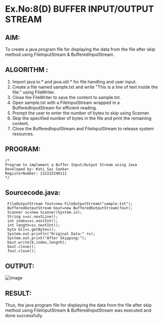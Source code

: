 # Ex.No:8(D) BUFFER INPUT/OUTPUT STREAM

## AIM:
 To create a java program file for displaying the data from the file after skip method using FileInputStream & BufferedInputStream.

## ALGORITHM :
1.	Import java.io.* and java.util.* for file handling and user input.
2.	Create a file named sample.txt and write "This is a line of text inside the file." using FileWriter.
3.	Close the FileWriter to save the content to sample.txt.
4.	Open sample.txt with a FileInputStream wrapped in a BufferedInputStream for efficient reading.
5.	Prompt the user to enter the number of bytes to skip using Scanner.
6.	Skip the specified number of bytes in the file and print the remaining content.
7.	Close the BufferedInputStream and FileInputStream to release system resources.




## PROGRAM:
 ```
/*
Program to implement a Buffer Input/Output Stream using Java
Developed by: Koti Sai Sankar
RegisterNumber: 212222240111 
*/
```

## Sourcecode.java:

```     
 FileOutputStream fout=new FileOutputStream("sample.txt");    
 BufferedOutputStream bout=new BufferedOutputStream(fout);  
 Scanner sc=new Scanner(System.in);
 String s=sc.nextLine();    
 int index=sc.nextInt();
 int length=sc.nextInt();
 byte b[]=s.getBytes();    
 System.out.println("Original Data:" +s);
 System.out.print("After Skipping:");
 bout.write(b,index,length);    
 bout.close();    
 fout.close();    
```       





## OUTPUT:

![image](https://github.com/user-attachments/assets/02874d33-8f87-43ee-b601-2ab089282872)


## RESULT:
Thus, the java program file for displaying the data from the file after skip method using FileInputStream & BufferedInputStream was executed and done successfully.


